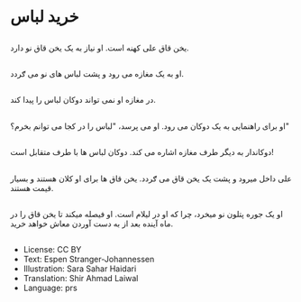 # خريد لباس

##
يخن قاق علی کهنه است. او نياز به يک يخن قاق نو دارد.

##
او به يک مغازه می رود‌ و پشت لباس های نو می ګردد.

##
در مغازه او نمی تواند دوکان لباس را پيدا كند.

##
او برای راهنمایی به يک دوكان می رود. او می پرسد، "لباس را در کجا می توانم بخرم؟"

##
دوکاندار به ديگر طرف مغازه اشاره می کند. دوکان لباس ها با طرف متقابل است!

##
علی داخل میرود و پشت يک يخن قاق می ګردد. يخن قاق ها برای او کلان هستند و بسیار قيمت هستند.

##
او يک جوره پتلون نو ميخرد، چرا که او در ليلام است. او فيصله میکند تا يخن قاق را در ماه آينده بعد از به دست آوردن معاش خواهد خريد.

##
* License: CC BY
* Text: Espen Stranger-Johannessen
* Illustration: Sara Sahar Haidari
* Translation: Shir Ahmad Laiwal
* Language: prs
